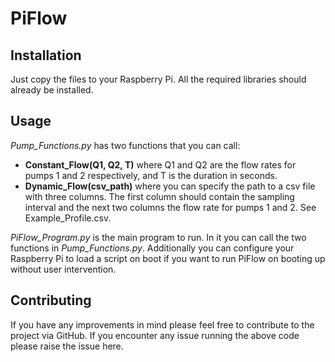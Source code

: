 # PiFlow

## Installation
Just copy the files to your Raspberry Pi. All the required libraries should already be installed.

## Usage
*Pump_Functions.py* has two functions that you can call:
* __Constant_Flow(Q1, Q2, T)__ where Q1 and Q2 are the flow rates for pumps 1 and 2 respectively, and T is the duration in seconds.
* __Dynamic_Flow(csv_path)__ where you can specify the path to a csv file with three columns. The first column should contain the sampling interval and the next two columns the flow rate for pumps 1 and 2. See Example_Profile.csv.

*PiFlow_Program.py* is the main program to run. In it you can call the two functions in *Pump_Functions.py*. Additionally you can configure your Raspberry Pi to load a script on boot if you want to run PiFlow on booting up without user intervention.

## Contributing
If you have any improvements in mind please feel free to contribute to the project via GitHub. If you encounter any issue running the above code please raise the issue here.
